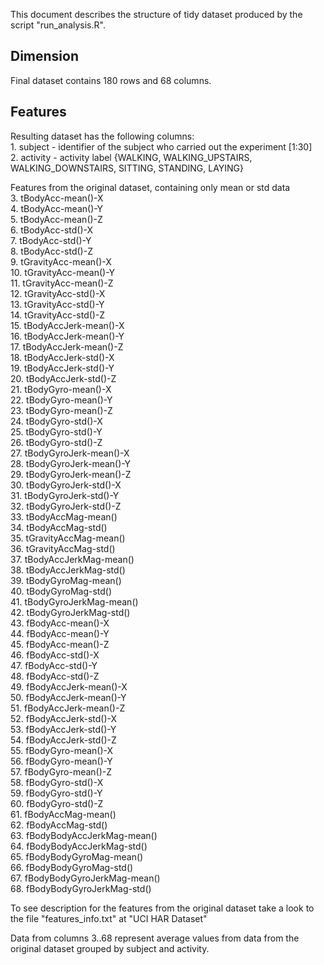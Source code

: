 This document describes the structure of tidy dataset produced by the script "run_analysis.R".

## Dimension
Final dataset contains 180 rows and 68 columns.

## Features
Resulting dataset has the following columns:
<br/>1. subject   - identifier of the subject who carried out the experiment [1:30]
<br/>2. activity  - activity label {WALKING, WALKING_UPSTAIRS, WALKING_DOWNSTAIRS, SITTING, STANDING, LAYING}

Features from the original dataset, containing only mean or std data
<br/>3. tBodyAcc-mean()-X 
<br/>4. tBodyAcc-mean()-Y
<br/>5. tBodyAcc-mean()-Z
<br/>6. tBodyAcc-std()-X
<br/>7. tBodyAcc-std()-Y
<br/>8. tBodyAcc-std()-Z
<br/>9. tGravityAcc-mean()-X
<br/>10. tGravityAcc-mean()-Y
<br/>11. tGravityAcc-mean()-Z
<br/>12. tGravityAcc-std()-X
<br/>13. tGravityAcc-std()-Y
<br/>14. tGravityAcc-std()-Z
<br/>15. tBodyAccJerk-mean()-X
<br/>16. tBodyAccJerk-mean()-Y
<br/>17. tBodyAccJerk-mean()-Z
<br/>18. tBodyAccJerk-std()-X
<br/>19. tBodyAccJerk-std()-Y
<br/>20. tBodyAccJerk-std()-Z
<br/>21. tBodyGyro-mean()-X
<br/>22. tBodyGyro-mean()-Y
<br/>23. tBodyGyro-mean()-Z
<br/>24. tBodyGyro-std()-X
<br/>25. tBodyGyro-std()-Y
<br/>26. tBodyGyro-std()-Z
<br/>27. tBodyGyroJerk-mean()-X
<br/>28. tBodyGyroJerk-mean()-Y
<br/>29. tBodyGyroJerk-mean()-Z
<br/>30. tBodyGyroJerk-std()-X
<br/>31. tBodyGyroJerk-std()-Y
<br/>32. tBodyGyroJerk-std()-Z
<br/>33. tBodyAccMag-mean()
<br/>34. tBodyAccMag-std()
<br/>35. tGravityAccMag-mean()
<br/>36. tGravityAccMag-std()
<br/>37. tBodyAccJerkMag-mean()
<br/>38. tBodyAccJerkMag-std()
<br/>39. tBodyGyroMag-mean()
<br/>40. tBodyGyroMag-std()
<br/>41. tBodyGyroJerkMag-mean()
<br/>42. tBodyGyroJerkMag-std()
<br/>43. fBodyAcc-mean()-X
<br/>44. fBodyAcc-mean()-Y
<br/>45. fBodyAcc-mean()-Z
<br/>46. fBodyAcc-std()-X
<br/>47. fBodyAcc-std()-Y
<br/>48. fBodyAcc-std()-Z 
<br/>49. fBodyAccJerk-mean()-X
<br/>50. fBodyAccJerk-mean()-Y
<br/>51. fBodyAccJerk-mean()-Z
<br/>52. fBodyAccJerk-std()-X
<br/>53. fBodyAccJerk-std()-Y
<br/>54. fBodyAccJerk-std()-Z
<br/>55. fBodyGyro-mean()-X
<br/>56. fBodyGyro-mean()-Y
<br/>57. fBodyGyro-mean()-Z
<br/>58. fBodyGyro-std()-X
<br/>59. fBodyGyro-std()-Y
<br/>60. fBodyGyro-std()-Z
<br/>61. fBodyAccMag-mean()
<br/>62. fBodyAccMag-std()
<br/>63. fBodyBodyAccJerkMag-mean()
<br/>64. fBodyBodyAccJerkMag-std()
<br/>65. fBodyBodyGyroMag-mean()
<br/>66. fBodyBodyGyroMag-std()
<br/>67. fBodyBodyGyroJerkMag-mean()
<br/>68. fBodyBodyGyroJerkMag-std()

To see description for the features from the original dataset take a look to the file "features_info.txt" at "UCI HAR Dataset"

Data from columns 3..68 represent average values from data from the original dataset grouped by subject and activity.
